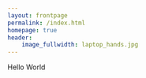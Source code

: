 ```yaml
---
layout: frontpage
permalink: /index.html
homepage: true
header:
    image_fullwidth: laptop_hands.jpg
---
```


Hello World